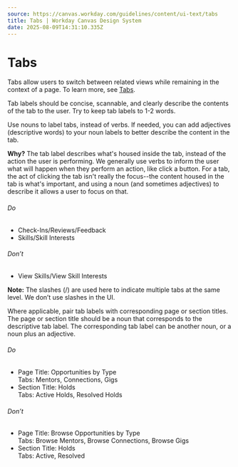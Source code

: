 ```yaml
---
source: https://canvas.workday.com/guidelines/content/ui-text/tabs
title: Tabs | Workday Canvas Design System
date: 2025-08-09T14:31:10.335Z
---
```

# Tabs

Tabs allow users to switch between related views while remaining in the context of a page. To learn
more, see [Tabs](/components/containers/tabs).

Tab labels should be concise, scannable, and clearly describe the contents of the tab to the user.
Try to keep tab labels to 1-2 words.

Use nouns to label tabs, instead of verbs. If needed, you can add adjectives (descriptive words) to
your noun labels to better describe the content in the tab.

**Why?** The tab label describes what's housed inside the tab, instead of the action the user is
performing. We generally use verbs to inform the user what will happen when they perform an action,
like click a button. For a tab, the act of clicking the tab isn't really the focus--the content
housed in the tab is what's important, and using a noun (and sometimes adjectives) to describe it
allows a user to focus on that.

###### Do

- Check-Ins/Reviews/Feedback
- Skills/Skill Interests

###### Don’t

- View Skills/View Skill Interests

**Note:** The slashes (/) are used here to indicate multiple tabs at the same level. We don’t use
slashes in the UI.

Where applicable, pair tab labels with corresponding page or section titles. The page or section
title should be a noun that corresponds to the descriptive tab label. The corresponding tab label
can be another noun, or a noun plus an adjective.

###### Do

- Page Title: Opportunities by Type   
 Tabs: Mentors, Connections, Gigs
- Section Title: Holds   
 Tabs: Active Holds, Resolved Holds

###### Don’t

- Page Title: Browse Opportunities by Type   
 Tabs: Browse Mentors, Browse Connections, Browse
Gigs
- Section Title: Holds   
 Tabs: Active, Resolved